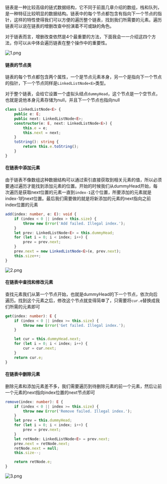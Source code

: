 链表是一种比较高级的链式数据结构，它不同于前面几章介绍的数组，栈和队列，是一种特征比较明显的数据结构。链表中的每个节点都包含有指向下一个节点的指针，这样的特性使得我们可以方便的遍历整个链表，找到我们所需要的元素。遍历链表可以说在链表的增删改查中扮演着不可或缺的角色。

对于链表而言，增删改查依然是4个最重要的方法，下面我会一一介绍这四个方法，你可以从中体会遍历链表在整个操作中的重要性。

![1.png](https://i.loli.net/2019/07/28/5d3cf46ca481452458.png)

#### 链表的节点类
链表的每个节点都包含两个属性，一个是节点元素本身，另一个是指向下一个节点的指针，下一个节点同样是`LinkedListNode<E>`类型。

对于整个链表，会给它设置一个虚拟头结点`dummyHead`，这个节点是一个空节点，也就是说他本身元素存储为null，并且下一个节点也指向null

```ts
class LinkedListNode<E> {
    public e: E;
    public next: LinkedListNode<E>;
    constructor(e: E, next: LinkedListNode<E>) {
        this.e = e;
        this.next = next;
    }
    toString(): string {
        return this.e.toString();
    }
}
```

#### 在链表中添加元素
由于链表不像数组这种数据结构可以通过索引直接获取到相关元素的值，所以必须要通过遍历才能找到添加元素的位置。开始的时候我们从dummyHead开始，每次遍历是获取next位置的元素一直到`index-1`这个位置，所要添加的元素就是index-1的next位置。最后我们需要做的就是将新添加的元素的next指向之前index位置的元素

```ts
add(index: number, e: E): void {
    if (index < 0 || index > this.size) {
        throw new Error('Add failed. Illegal index.');
    }
    let prev: LinkedListNode<E> = this.dummyHead;
    for (let i = 0; i < index; i++) {
        prev = prev.next;
    }
    prev.next = new LinkedListNode<E>(e, prev.next);
    this.size++;
}
```

![2.png](https://i.loli.net/2019/07/28/5d3cf87eb559733749.png)

#### 在链表中查找和修改元素
查找元素我们从第一个节点开始，也就是dummyHead的下一个节点，依次向后遍历。找到这个元素之后，修改这个节点就变得简单了，只需要将`cur.e`替换成我们所需的元素即可

```ts
get(index: number): E {
    if (index < 0 || index >= this.size) {
        throw new Error('Get failed. Illegal index.');
    }

    let cur = this.dummyHead.next;
    for (let i = 0; i < index; i++) {
        cur = cur.next;
    }
    return cur.e;
}
```

#### 在链表中删除元素
删除元素和添加元素差不多，我们需要遍历到待删除元素的前一个元素，然后让前一个元素的next指向index位置的next节点即可

```ts
remove(index: number): E {
    if (index < 0 || index >= this.size) {
        throw new Error('Remove failed. Illegal index.');
    }
    let prev = this.dummyHead;
    for (let i = 0; i < index; i++) {
        prev = prev.next;
    }
    let retNode: LinkedListNode<E> = prev.next;
    prev.next = retNode.next;
    retNode.next = null;
    this.size--;

    return retNode.e;
}
```

![3.png](https://i.loli.net/2019/07/28/5d3cf91eb5baa50934.png)

